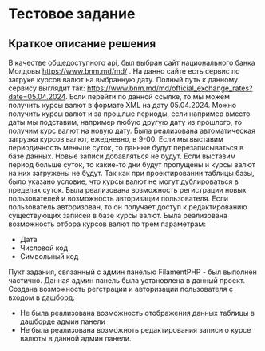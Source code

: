# Тестовое задание 

## Краткое описание решения 
В качестве общедоступного api, был выбран сайт национального банка Молдовы
https://www.bnm.md/md/ . На данно сайте есть сервис по загруке курсов валют на выбранную дату.
Полный путь к данному сервису выглядит так:
https://www.bnm.md/md/official_exchange_rates?date=05.04.2024.
Если перейти по данной ссылке, то мы можем получить курсы валют в формате XML на дату 05.04.2024.
Можно получить курсы валют и за прошлые периоды, если например вместо даты мы подставим, например любую 
другую дату из прошлого, то получим курс валют на новую дату.
Была реализована автоматическая загрузка курсов валют, ежедневно, в 9-00. Если мы выставим 
периодичность меньше суток, то данные будут перезаписываться в базе данных. Новые записи добавляться не будут. Если выставим период больше суток, 
то какие-то дни будут пропущены и курсы валют на них загружены не будут. 
Так как при проектировании таблицы базы, было указано условие, что курсы валют не могут дублироваться в 
пределах суток.
Была реализована возможность регистрации новых пользователей и возможность авторизации пользователя.
Если пользователь авторизован, то он получает доступ к редактированию существующих записей в базе 
курсы валют.
Была реализована возможность отбора курсов валют по трем параметрам:
- Дата
- Числовой код
- Символьный код


Пукт задания, связанный с админ панелью FilamentPHP - был выполнен частично.
Данная админ панель была установлена в данный проект. Создана возможность регстрации и авторизации пользователя
с входом в дашборд.
- Не была реализована возможность отображения данных таблицы  в дашборде админ панели
- Не была реализована возможноть редактирования записи о курсе валюты в данной админ панели.
